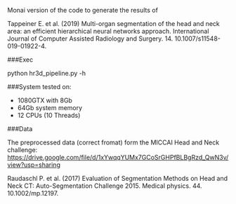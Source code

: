 Monai version of the code to generate the results of

Tappeiner E. et al. (2019) Multi-organ segmentation of the head and neck area: an efficient hierarchical neural networks approach. International Journal of Computer Assisted Radiology and Surgery. 14. 10.1007/s11548-019-01922-4. 

###Exec

python hr3d_pipeline.py -h

###System tested on:

- 1080GTX with 8Gb
- 64Gb system memory
- 12 CPUs (10 Threads)

###Data

The preprocessed data (correct fromat) form the MICCAI Head and Neck challenge:
https://drive.google.com/file/d/1xYwqqYUMx7GCoSrGHPfBLBgRzd_QwN3v/view?usp=sharing

Raudaschl P. et al. (2017) Evaluation of Segmentation Methods on Head and Neck CT: Auto-Segmentation Challenge 2015. Medical physics. 44. 10.1002/mp.12197. 
